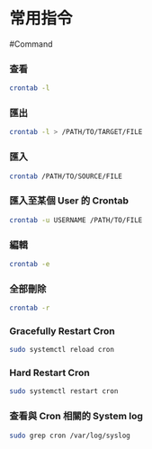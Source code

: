 # 常用指令

#Command 

### 查看

```bash
crontab -l
```

### 匯出

```bash
crontab -l > /PATH/TO/TARGET/FILE
```


### 匯入

```bash
crontab /PATH/TO/SOURCE/FILE
```

### 匯入至某個 User 的 Crontab

```bash
crontab -u USERNAME /PATH/TO/FILE
```

### 編輯

```bash
crontab -e
```

### 全部刪除

```bash
crontab -r
```

### Gracefully Restart Cron

```bash
sudo systemctl reload cron
```

### Hard Restart Cron

```bash
sudo systemctl restart cron
```

### 查看與 Cron 相關的 System log

```bash
sudo grep cron /var/log/syslog
```
